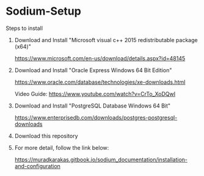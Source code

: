 # Sodium-Setup

Steps to install

1. Download and Install "Microsoft visual c++ 2015 redistributable package (x64)"

   https://www.microsoft.com/en-us/download/details.aspx?id=48145
   
2. Download and Install "Oracle Express Windows 64 Bit Edition"

   https://www.oracle.com/database/technologies/xe-downloads.html
   
   Video Guide: https://www.youtube.com/watch?v=CrTo_XoDQwI
   
3. Download and Install "PostgreSQL Database Windows 64 Bit"

   https://www.enterprisedb.com/downloads/postgres-postgresql-downloads
   
4. Download this repository
   
5. For more detail, follow the link below:

   https://muradkarakas.gitbook.io/sodium_documentation/installation-and-configuration
   
